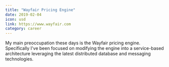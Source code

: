 ```yaml
---
title: "Wayfair Pricing Engine"
date: 2019-02-04
icon: usd
link: https://www.wayfair.com
category: career
---
```


My main preoccupation these days is the Wayfair pricing engine. Specifically I've been focused on modifying the engine into a service-based architecture leveraging the latest distributed database and messaging technologies.